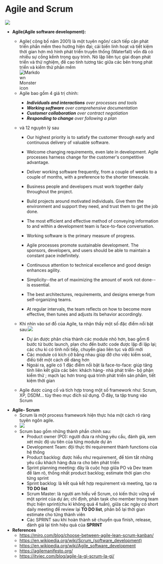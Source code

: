 # Agile and Scrum
<img src="https://www.visual-paradigm.com/servlet/editor-content/scrum/what-is-agile-and-scrum/sites/7/2018/11/the-agile-scrum-framework.png"/>

* **Agile(Agile software development):** 
   * Agile( công bố năm 2001) là một tuyên ngôn/ cách tiếp cận phát triển phần mềm theo hướng hiện đại; cải biến linh hoạt và tiết kiệm thời gian hơn mô hình phát triển truyền thống (Waterfall) vốn đã có nhiều sự cồng kềnh trong quy trình. Nó lặp liên tục giai đoạn phát triển và thử nghiệm, đề cao tính tương tác giữa các bên trong phát triển và kiểm thử phần mềm 
   <img src="https://miro.com/blog/wp-content/uploads/2017/06/agile-06-2.png"
     alt="Markdown Monster icon"
     style="float: left; margin-right: 600px;" />
   
   * Agile bao gồm 4 giá trị chính: 
     * <em> **Individuals and interactions** over processes and tools</em>
     * <em> **Working software** over comprehensive documentation</em>
     * <em> **Customer collaboration** over contract negotiation</em>
     * <em> **Responding to change** over following a plan</em>
   * và 12 nguyên lý sau
     * Our highest priority is to satisfy the customer
      through early and continuous delivery
      of valuable software.
     *  Welcome changing requirements, even late in 
      development. Agile processes harness change for 
      the customer's competitive advantage.
     *  Deliver working software frequently, from a 
      couple of weeks to a couple of months, with a 
      preference to the shorter timescale.

     * Business people and developers must work 
      together daily throughout the project.

     * Build projects around motivated individuals. 
      Give them the environment and support they need, 
      and trust them to get the job done.

     * The most efficient and effective method of 
      conveying information to and within a development 
      team is face-to-face conversation.

     * Working software is the primary measure of progress.

     * Agile processes promote sustainable development. 
      The sponsors, developers, and users should be able 
      to maintain a constant pace indefinitely.

     * Continuous attention to technical excellence 
      and good design enhances agility.

     * Simplicity--the art of maximizing the amount 
      of work not done--is essential.

     * The best architectures, requirements, and designs 
      emerge from self-organizing teams.

     * At regular intervals, the team reflects on how 
      to become more effective, then tunes and adjusts 
      its behavior accordingly.
   * Khi nhìn vào sơ đồ của Agile, ta nhận thấy một số đặc điểm nổi bật sau:<img src="https://www.sam-solutions.com/blog/wp-content/uploads/2018/07/AGILE@2x.png"/>
     * Dự án được phân chia thành các module nhỏ hơn, bao gồm 6 bước từ bước launch, plan cho đến bước code được lặp đi lặp lại; các chu kì có tính nối tiếp, chuyển giao liên tục và đổi mới
     * Các module có kích cỡ bằng nhau giúp đỡ cho việc kiểm soát, điềù tiết một cách dễ dàng hơn
     * Ngoài ra, agile có 1 đặc điểm nổi bật là face-to-face: giúp tăng tính liên kết giữa các bên: khách hàng- nhà phát triển- bộ phận kiểm thử ; mạch lạc hơn trong quá trình phát triển sản phẩm, tiết kiệm thời gian
   * Agile được củng cố và tích hợp trong một số framework như: Scrum, XP, DSDM... tùy theo mục đích sử dụng. Ở đây, ta tập trung vào Scrum
 * **Agile- Scrum** 
   * Scrum là một process framework hiện thực hóa một cách rõ ràng tuyên ngôn agile.
   * <img src="https://brainhub.eu/blog/wp-content/uploads/2018/04/differences-lean-agile-scrum-scrum-process.jpg"/>
   * Scrum bao gồm những thành phần chính sau:
     * Product owner (PO): người đưa ra những yêu cầu, đánh giá, xem xét mức độ ưu tiên của từng module dự án
     * Development Team: đội thực thi requirement thành functions của hệ thống
     * Product backlog: được hiểu như requirement, để tóm tắt những yêu cầu khách hàng đưa ra cho bên phát triển
     * Sprint planning meeting: đây là cuộc họp giữa PO và Dev team để làm rõ, thống nhất product backlog; estimate thời gian cho từng sprint
     * Sprint backlog: là kết quả kết hợp requirement và meeting, tạo ra **TO DO list**
     * Scrum Master: là người am hiểu về Scrum, có kiến thức vững về một sprint của dự án; chỉ định, phân task cho member trong team thực hiện sprint(chu kì không quá 4 tuần), giữa các ngày có short daily meeting để review lại **TO DO list**, phân bổ lại thời gian estimate cho từng thành viên
     * Các SPRINT sau khi hoàn thành sẽ chuyển qua finish, release, đánh giá lại tính hiệu quả của **SPRINT**
* **References**
  * https://miro.com/blog/choose-between-agile-lean-scrum-kanban/
  * https://en.wikipedia.org/wiki/Scrum_(software_development)
  * https://en.wikipedia.org/wiki/Agile_software_development
  * https://agilemanifesto.org/
  * https://itviec.com/blog/agile-la-gi-scrum-la-gi/ 






